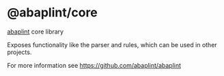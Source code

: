 # @abaplint/core

[abaplint](https://abaplint.org) core library

Exposes functionality like the parser and rules, which can be used in other projects.

For more information see https://github.com/abaplint/abaplint